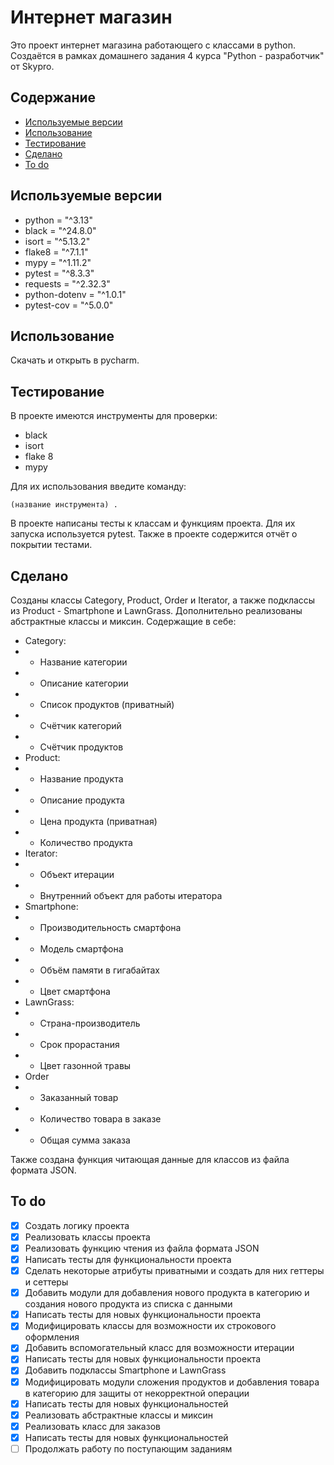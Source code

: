 # Интернет магазин
Это проект интернет магазина работающего с классами в python.
Создаётся в рамках домашнего задания 4 курса "Python - разработчик" от Skypro.

## Содержание
- [Используемые версии](#используемые-версии)
- [Использование](#использование)
- [Тестирование](#тестирование)
- [Сделано](#сделано)
- [To do](#to-do)

## Используемые версии
- python = "^3.13"
- black = "^24.8.0"
- isort = "^5.13.2"
- flake8 = "^7.1.1"
- mypy = "^1.11.2"
- pytest = "^8.3.3"
- requests = "^2.32.3"
- python-dotenv = "^1.0.1"
- pytest-cov = "^5.0.0"

## Использование
Скачать и открыть в pycharm.

## Тестирование
В проекте имеются инструменты для проверки:
- black
- isort
- flake 8
- mypy

Для их использования введите команду:

``
(название инструмента) .
``

В проекте написаны тесты к классам и функциям проекта.
Для их запуска используется pytest. Также в проекте содержится отчёт о покрытии тестами.

## Сделано
Созданы классы Category, Product, Order и Iterator, а также подклассы из Product - Smartphone и LawnGrass. Дополнительно реализованы абстрактные классы и миксин. Содержащие в себе:
- Category:
- - Название категории
- - Описание категории
- - Список продуктов (приватный)
- - Счётчик категорий
- - Счётчик продуктов
- Product:
- - Название продукта
- - Описание продукта
- - Цена продукта (приватная)
- - Количество продукта
- Iterator:
- - Объект итерации
- - Внутренний объект для работы итератора
- Smartphone:
- - Производительность смартфона
- - Модель смартфона
- - Объём памяти в гигабайтах
- - Цвет смартфона
- LawnGrass:
- - Страна-производитель
- - Срок прорастания
- - Цвет газонной травы
- Order
- - Заказанный товар
- - Количество товара в заказе
- - Общая сумма заказа

Также создана функция читающая данные для классов из файла формата JSON.

## To do
- [x] Создать логику проекта
- [x] Реализовать классы проекта
- [x] Реализовать функцию чтения из файла формата JSON
- [x] Написать тесты для функциональности проекта
- [x] Сделать некоторые атрибуты приватными и создать для них геттеры и сеттеры
- [x] Добавить модули для добавления нового продукта в категорию и создания нового продукта из списка с данными
- [x] Написать тесты для новых функциональности проекта
- [x] Модифицировать классы для возможности их строкового оформления
- [x] Добавить вспомогательный класс для возможности итерации
- [x] Написать тесты для новых функциональности проекта
- [x] Добавить подклассы Smartphone и LawnGrass
- [x] Модифицировать модули сложения продуктов и добавления товара в категорию для защиты от некорректной операции
- [x] Написать тесты для новых функциональностей
- [x] Реализовать абстрактные классы и миксин
- [x] Реализовать класс для заказов
- [x] Написать тесты для новых функциональностей
- [ ] Продолжать работу по поступающим заданиям
